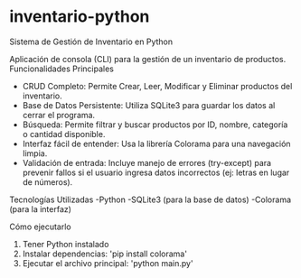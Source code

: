 # inventario-python
Sistema de Gestión de Inventario en Python

Aplicación de consola (CLI) para la gestión de un inventario de productos. 
Funcionalidades Principales

- CRUD Completo: Permite Crear, Leer, Modificar y Eliminar productos del inventario.
- Base de Datos Persistente: Utiliza SQLite3 para guardar los datos al cerrar el programa.
- Búsqueda: Permite filtrar y buscar productos por ID, nombre, categoría o cantidad disponible.
- Interfaz fácil de entender: Usa la librería Colorama para una navegación limpia.
- Validación de entrada: Incluye manejo de errores (try-except) para prevenir fallos si el usuario ingresa datos incorrectos (ej: letras en lugar de números).

Tecnologías Utilizadas
-Python
-SQLite3 (para la base de datos)
-Colorama (para la interfaz)

Cómo ejecutarlo

1. Tener Python instalado
2. Instalar dependencias:
   'pip install colorama'
3. Ejecutar el archivo principal:
   'python main.py'
